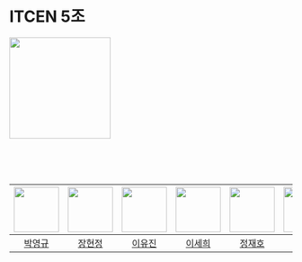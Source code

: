 # ITCEN 5조

<img src="https://github.com/user-attachments/assets/ff643a37-6b31-4e61-9805-625a68dc2d67" width = 180>





<br><br><br>


|<img src="https://avatars.githubusercontent.com/u/103935448?v=4" width = 80>|<img src="https://avatars.githubusercontent.com/u/88546743?v=4" width = 80>|<img src="https://avatars.githubusercontent.com/u/77917850?v=4" width = 80>|<img src="https://avatars.githubusercontent.com/u/91319157?v=4" width= 80>|<img src="https://avatars.githubusercontent.com/u/209725045?v=4" width = 80>|<img src="https://avatars.githubusercontent.com/u/211451519?v=4" width=80>|
|:---:|:---:|:---:|:---:|:---:|:---:|
|[박영규](https://github.com/Bzeromo)|[장현정](https://github.com/JangGusWjd)|[이유진](https://github.com/uzz99)|[이세희](https://github.com/2-say)|[정재호](https://github.com/jjh050713)|[이도현](https://github.com/twocold2)|
